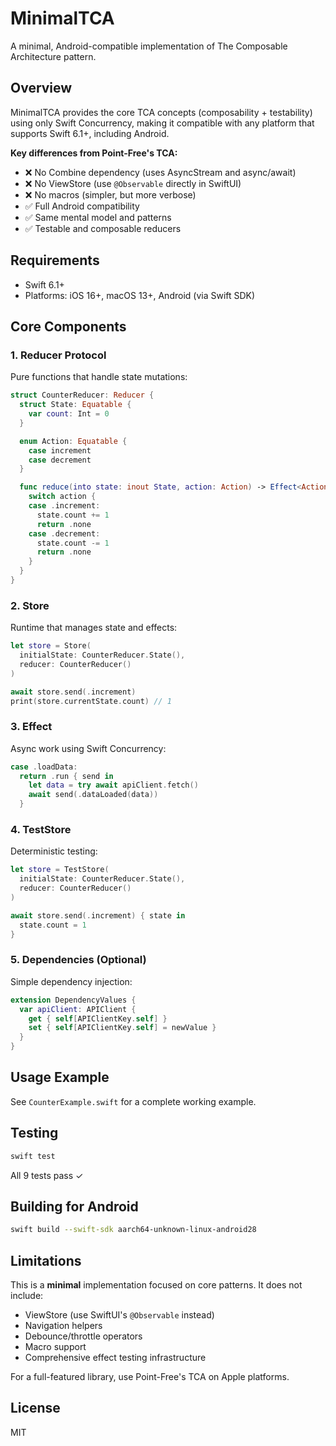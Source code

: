 # MinimalTCA

A minimal, Android-compatible implementation of The Composable Architecture pattern.

## Overview

MinimalTCA provides the core TCA concepts (composability + testability) using only Swift Concurrency, making it compatible with any platform that supports Swift 6.1+, including Android.

**Key differences from Point-Free's TCA:**
- ❌ No Combine dependency (uses AsyncStream and async/await)
- ❌ No ViewStore (use `@Observable` directly in SwiftUI)
- ❌ No macros (simpler, but more verbose)
- ✅ Full Android compatibility
- ✅ Same mental model and patterns
- ✅ Testable and composable reducers

## Requirements

- Swift 6.1+
- Platforms: iOS 16+, macOS 13+, Android (via Swift SDK)

## Core Components

### 1. Reducer Protocol

Pure functions that handle state mutations:

```swift
struct CounterReducer: Reducer {
  struct State: Equatable {
    var count: Int = 0
  }

  enum Action: Equatable {
    case increment
    case decrement
  }

  func reduce(into state: inout State, action: Action) -> Effect<Action> {
    switch action {
    case .increment:
      state.count += 1
      return .none
    case .decrement:
      state.count -= 1
      return .none
    }
  }
}
```

### 2. Store

Runtime that manages state and effects:

```swift
let store = Store(
  initialState: CounterReducer.State(),
  reducer: CounterReducer()
)

await store.send(.increment)
print(store.currentState.count) // 1
```

### 3. Effect

Async work using Swift Concurrency:

```swift
case .loadData:
  return .run { send in
    let data = try await apiClient.fetch()
    await send(.dataLoaded(data))
  }
```

### 4. TestStore

Deterministic testing:

```swift
let store = TestStore(
  initialState: CounterReducer.State(),
  reducer: CounterReducer()
)

await store.send(.increment) { state in
  state.count = 1
}
```

### 5. Dependencies (Optional)

Simple dependency injection:

```swift
extension DependencyValues {
  var apiClient: APIClient {
    get { self[APIClientKey.self] }
    set { self[APIClientKey.self] = newValue }
  }
}
```

## Usage Example

See `CounterExample.swift` for a complete working example.

## Testing

```bash
swift test
```

All 9 tests pass ✓

## Building for Android

```bash
swift build --swift-sdk aarch64-unknown-linux-android28
```

## Limitations

This is a **minimal** implementation focused on core patterns. It does not include:

- ViewStore (use SwiftUI's `@Observable` instead)
- Navigation helpers
- Debounce/throttle operators
- Macro support
- Comprehensive effect testing infrastructure

For a full-featured library, use Point-Free's TCA on Apple platforms.

## License

MIT
